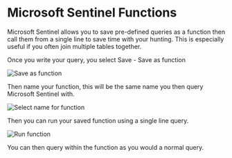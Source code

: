 # Microsoft Sentinel Functions

Microsoft Sentinel allows you to save pre-defined queries as a function then call them from a single line to save time with your hunting. This is especially useful if you often join multiple tables together.

Once you write your query, you select Save - Save as function

![Save as function](https://github.com/reprise99/Sentinel-Queries/blob/main/Functions/ReadmeImages/function1.png?raw=true)

Then name your function, this will be the same name you then query Microsoft Sentinel with.

![Select name for function](https://github.com/reprise99/Sentinel-Queries/blob/main/Functions/ReadmeImages/function2.png?raw=true)

Then you can run your saved function using a single line query.

![Run function](https://github.com/reprise99/Sentinel-Queries/blob/main/Functions/ReadmeImages/function3.png?raw=true)

You can then query within the function as you would a normal query.
